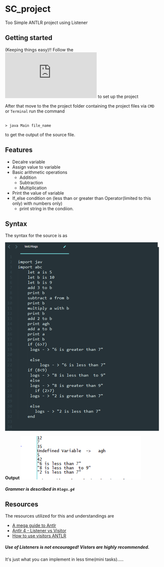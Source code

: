 # SC_project
Too Simple ANTLR project using Listener 

## Getting started
(Keeping things easy)!!
Follow the ![ANTLR getting started guide](https://github.com/antlr/antlr4/blob/master/doc/getting-started.md) to set up the project

After that move to the the project folder containing the project files via `CMD` or `Terminal` run the command

```

> java Main file_name

```
to get the output of the source file.

## Features

- Decalre variable
- Assign value to variable
- Basic arithmetic operations
  - Addition
  - Subtraction
  - Multiplication
- Print the value of variable
- If_else condition on (less than or greater than Operator(limited to this only) with numbers only)
  - print string in the condiion.
  
## Syntax
 
 The syntax for the source is as
 
 ![Syntax](Syntax.PNG) 
 
 **Output**
 ![Output](output.PNG)

#####  _Grammer is described in `Hlogs.g4`_
 


##   Resources
 
The resources utilized for this and understandings are
 - [A mega guide to Antlr](https://tomassetti.me/antlr-mega-tutorial/)
 - [Antlr 4 - Listener vs Visitor](http://jakubdziworski.github.io/java/2016/04/01/antlr_visitor_vs_listener.html)
 - [How to use visitors ANTLR](https://stackoverflow.com/questions/19472986/how-to-use-antlr4-visitor)
 
 
 ##### Use of Listeners is not encouraged! Vistors are highly recommended.
 It's just what you can implement in less time(mini tasks).....
 
 

